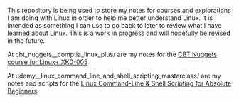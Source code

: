 This repository is being used to store my notes for courses and explorations I am doing with Linux in order to help me better understand Linux. It is intended as something I can use to go back to later to review what I have learned about Linux. This is a work in progress and will hopefully be revised in the future. 

At cbt_nuggets__comptia_linux_plus/ are my notes for the [CBT Nuggets course for Linux+ XK0-005](https://www.cbtnuggets.com/it-training/comptia/linux-plus)

At udemy__linux_command_line_and_shell_scripting_masterclass/ are my notes and scripts for the [Linux Command-Line & Shell Scripting for Absolute Beginners](https://www.udemy.com/course/linux-command-line-and-shell-scripting-masterclass/)
